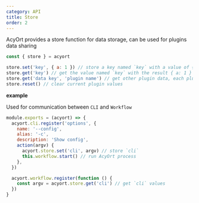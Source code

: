 ```yaml
---
category: API
title: Store
order: 2
---
```


AcyOrt provides a store function for data storage, can be used for plugins data sharing

```js
const { store } = acyort

store.set('key', { a: 1 }) // store a key named `key` with a value of { a: 1 }
store.get('key') // get the value named `key` with the result { a: 1 }
store.get('data key', 'plugin name') // get other plugin data, each plugin/script has its own namespace
store.reset() // clear current plugin values
```

**example**

Used for communication between `CLI` and `Workflow`

```js
module.exports = (acyort) => {
  acyort.cli.register('options', {
    name: '--config',
    alias: '-c',
    description: 'Show config',
    action(argv) {
      acyort.store.set('cli', argv) // store `cli`
      this.workflow.start() // run AcyOrt process
    },
  })

  acyort.workflow.register(function () {
    const argv = acyort.store.get('cli') // get `cli` values
  })
}
```
